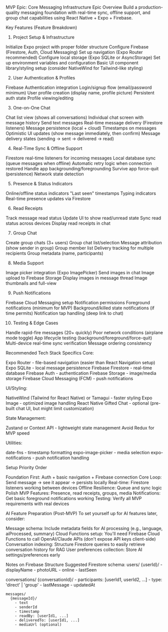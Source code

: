 MVP Epic: Core Messaging Infrastructure
Epic Overview
Build a production-quality messaging foundation with real-time sync, offline support, and group chat capabilities using React Native + Expo + Firebase.

Key Features (Feature Breakdown)
1. Project Setup & Infrastructure

Initialize Expo project with proper folder structure
Configure Firebase (Firestore, Auth, Cloud Messaging)
Set up navigation (Expo Router recommended)
Configure local storage (Expo SQLite or AsyncStorage)
Set up environment variables and configuration
Basic UI component library/styling setup (consider NativeWind for Tailwind-like styling)

2. User Authentication & Profiles

Firebase Authentication integration
Login/signup flow (email/password minimum)
User profile creation (display name, profile picture)
Persistent auth state
Profile viewing/editing

3. One-on-One Chat

Chat list view (shows all conversations)
Individual chat screen with message history
Send text messages
Real-time message delivery (Firestore listeners)
Message persistence (local + cloud)
Timestamps on messages
Optimistic UI updates (show message immediately, then confirm)
Message delivery states (sending → sent → delivered → read)

4. Real-Time Sync & Offline Support

Firestore real-time listeners for incoming messages
Local database sync (queue messages when offline)
Automatic retry logic when connection restored
Handle app backgrounding/foregrounding
Survive app force-quit (persistence)
Network state detection

5. Presence & Status Indicators

Online/offline status indicators
"Last seen" timestamps
Typing indicators
Real-time presence updates via Firestore

6. Read Receipts

Track message read status
Update UI to show read/unread state
Sync read status across devices
Display read receipts in chat

7. Group Chat

Create group chats (3+ users)
Group chat list/selection
Message attribution (show sender in group)
Group member list
Delivery tracking for multiple recipients
Group metadata (name, participants)

8. Media Support

Image picker integration (Expo ImagePicker)
Send images in chat
Image upload to Firebase Storage
Display images in message thread
Image thumbnails and full-view

9. Push Notifications

Firebase Cloud Messaging setup
Notification permissions
Foreground notifications (minimum for MVP)
Background/killed state notifications (if time permits)
Notification tap handling (deep link to chat)

10. Testing & Edge Cases

Handle rapid-fire messages (20+ quickly)
Poor network conditions (airplane mode toggle)
App lifecycle testing (background/foreground/force-quit)
Multi-device real-time sync verification
Message ordering consistency


Recommended Tech Stack Specifics
Core:

Expo Router - file-based navigation (easier than React Navigation setup)
Expo SQLite - local message persistence
Firebase Firestore - real-time database
Firebase Auth - authentication
Firebase Storage - image/media storage
Firebase Cloud Messaging (FCM) - push notifications

UI/Styling:

NativeWind (Tailwind for React Native) or Tamagui - faster styling
Expo Image - optimized image handling
React Native Gifted Chat - optional (pre-built chat UI, but might limit customization)

State Management:

Zustand or Context API - lightweight state management
Avoid Redux for MVP speed

Utilities:

date-fns - timestamp formatting
expo-image-picker - media selection
expo-notifications - push notification handling


Setup Priority Order

Foundation First: Auth + basic navigation + Firebase connection
Core Loop: Send message → see it appear → persists locally
Real-time: Firestore listeners working between devices
Offline Resilience: Queue and sync logic
Polish MVP Features: Presence, read receipts, groups, media
Notifications: Get basic foreground notifications working
Testing: Verify all MVP requirements with real devices


AI Feature Preparation (Post-MVP)
To set yourself up for AI features later, consider:

Message schema: Include metadata fields for AI processing (e.g., language, aiProcessed, summary)
Cloud Functions setup: You'll need Firebase Cloud Functions to call OpenAI/Claude APIs (don't expose API keys client-side)
Conversation indexing: Structure Firestore queries to easily retrieve conversation history for RAG
User preferences collection: Store AI settings/preferences early


Notes on Firebase Structure
Suggested Firestore schema:
users/
  {userId}/
    - displayName
    - photoURL
    - online
    - lastSeen

conversations/
  {conversationId}/
    - participants: [userId1, userId2, ...]
    - type: 'direct' | 'group'
    - lastMessage
    - updatedAt
    
    messages/
      {messageId}/
        - text
        - senderId
        - timestamp
        - readBy: [userId1, ...]
        - deliveredTo: [userId1, ...]
        - mediaUrl (optional)

